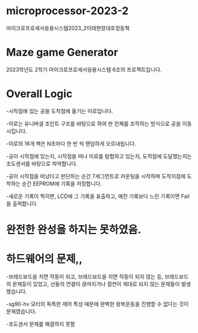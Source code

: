 # microprocessor-2023-2
마이크로프로세서응용시스템2023_2이태현장대호정동혁

# Maze game Generator
2023학년도 2학기 마이크로프로세서응용시스템 6조의 프로젝트입니다.

# Overall Logic
-시작점에 있는 공을 도착점에 옮기는 미로입니다.

-미로는 유니버셜 조인트 구조를 바탕으로 하여 판 전체를 조작하는 방식으로 공을 이동 시킵니다.

-미로의 16개 벽은 N초마다 한 번 씩 랜덤하게 오르내립니다.

-공이 시작점에 있는지, 시작점을 떠나 미로를 탐험하고 있는지, 도착점에 도달했는지는 조도센서를 바탕으로 파악합니다.

-공이 시작점을 떠났다고 판단하는 순간 7세그먼트로 카운팅을 시작하며 도착지점에 도착하는 순간 EEPROM에 기록을 저장합니다.

-새로운 기록이 찍히면, LCD에 그 기록을 표출하고, 예전 기록보다 느린 기록이면 Fail을 출력합니다.

# 완전한 완성을 하지는 못하였음. 

# 하드웨어의 문제,, 
-브레드보드을 치면 작동이 되고, 브레드보드을 치면 작동이 되지 않는 등, 브레드보드의 문제등이 있었고,
선들의 연결이 끊어지거나 절연이 제대로 되지 않는 문제들이 발생했습니다.

-sg90-hv 모터의 독특한 제어 특성 때문에 완벽한 왕복운동을 진행할 수 없다는 것이 문제였습니다.

-조도센서 문제를 해결하지 못함
